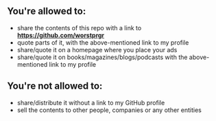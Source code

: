 ## You're allowed to:
- share the contents of this repo with a link to **https://github.com/worstprgr**
- quote parts of it, with the above-mentioned link to my profile
- share/quote it on a homepage where you place your ads
- share/quote it on books/magazines/blogs/podcasts with the above-mentioned link to my profile

## You're not allowed to:
- share/distribute it without a link to my GitHub profile
- sell the contents to other people, companies or any other entities
